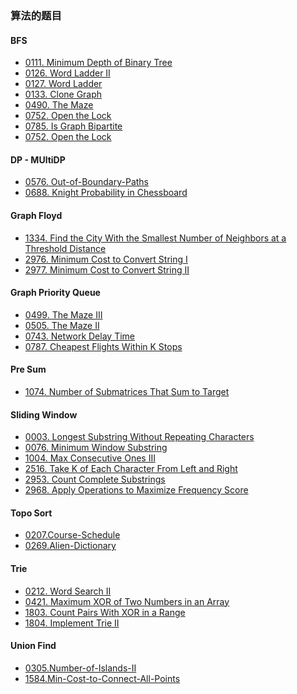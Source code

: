 ### 算法的题目

#### BFS
- [0111. Minimum Depth of Binary Tree]()
- [0126. Word Ladder II]()
- [0127. Word Ladder]()
- [0133. Clone Graph]()
- [0490. The Maze]()
- [0752. Open the Lock]()
- [0785. Is Graph Bipartite]()
- [0752. Open the Lock]()

#### DP - MUltiDP
- [0576. Out-of-Boundary-Paths](https://github.com/zjkang/algorithm-cpp/tree/main/c%2B%2B_algorithm/DP/MultiDP/0576.Out-of-Boundary-Paths)
- [0688. Knight Probability in Chessboard](https://github.com/zjkang/algorithm-cpp/tree/main/c%2B%2B_algorithm/DP/MultiDP/0688.Knight-Probability-in-Chessboard)

#### Graph Floyd
- [1334. Find the City With the Smallest Number of Neighbors at a Threshold Distance](https://github.com/zjkang/algorithm-cpp/tree/main/c%2B%2B_algorithm/Graph/Floyd/1334.Find-the-City-With-the-Smallest-Number-of-Neighbors-at-a-Threshold-Distance)
- [2976. Minimum Cost to Convert String I](https://github.com/zjkang/algorithm-cpp/tree/main/c%2B%2B_algorithm/Graph/Floyd/2976.Minimum-Cost-to-Convert-String-I)
- [2977. Minimum Cost to Convert String II](https://github.com/zjkang/algorithm-cpp/tree/main/c%2B%2B_algorithm/Graph/Floyd/2977.Minimum-Cost-to-Convert-String-II)

#### Graph Priority Queue
- [0499. The Maze III](https://github.com/zjkang/algorithm-cpp/tree/main/c%2B%2B_algorithm/Graph/PriorityQueue/0499.The-Maze-III)
- [0505. The Maze II](https://github.com/zjkang/algorithm-cpp/tree/main/c%2B%2B_algorithm/Graph/PriorityQueue/0505.The-Maze-II)
- [0743. Network Delay Time](https://github.com/zjkang/algorithm-cpp/tree/main/c%2B%2B_algorithm/Graph/PriorityQueue/0743.Network-Delay-Time)
- [0787. Cheapest Flights Within K Stops](https://github.com/zjkang/algorithm-cpp/tree/main/c%2B%2B_algorithm/Graph/PriorityQueue/0787.Cheapest-Flights-Within-K-Stops)

#### Pre Sum
- [1074. Number of Submatrices That Sum to Target](https://github.com/zjkang/algorithm-cpp/tree/main/c%2B%2B_algorithm/PreSum/1074.Number-of-Submatrices-That-Sum-to-Target)


#### Sliding Window
- [0003. Longest Substring Without Repeating Characters](https://github.com/zjkang/algorithm-cpp/tree/main/c%2B%2B_algorithm/SlidingWindow/0003.Longest-Substring-Without-Repeating-Characters)
- [0076. Minimum Window Substring](https://github.com/zjkang/algorithm-cpp/tree/main/c%2B%2B_algorithm/SlidingWindow/0076.Minimum-Window-Substring)
- [1004. Max Consecutive Ones III](https://github.com/zjkang/algorithm-cpp/tree/main/c%2B%2B_algorithm/SlidingWindow/1004.Max-Consecutive-Ones-III)
- [2516. Take K of Each Character From Left and Right](https://github.com/zjkang/algorithm-cpp/tree/main/c%2B%2B_algorithm/SlidingWindow/2516.Take-K-Of-Each-Character-From-Left-and-Right)
- [2953. Count Complete Substrings](https://github.com/zjkang/algorithm-cpp/tree/main/c%2B%2B_algorithm/SlidingWindow/2953.Count-Complete-Substrings)
- [2968. Apply Operations to Maximize Frequency Score](https://github.com/zjkang/algorithm-cpp/tree/main/c%2B%2B_algorithm/SlidingWindow/2968.Apply-Operations-To-Maximize-Frequency-Score)

#### Topo Sort
- [0207.Course-Schedule](https://github.com/zjkang/algorithm-cpp/tree/main/c%2B%2B_algorithm/TopoSort/0207.Course-Schedule)
- [0269.Alien-Dictionary](https://github.com/zjkang/algorithm-cpp/tree/main/c%2B%2B_algorithm/TopoSort/0269.Alien-Dictionary)

#### Trie
- [0212. Word Search II](https://github.com/zjkang/algorithm-cpp/tree/main/c%2B%2B_algorithm/Trie/0212.Word-Search-II)
- [0421. Maximum XOR of Two Numbers in an Array](https://github.com/zjkang/algorithm-cpp/tree/main/c%2B%2B_algorithm/Trie/0421.Maximum-XOR-of-Two-Numbers-in-an-Array)
- [1803. Count Pairs With XOR in a Range](https://github.com/zjkang/algorithm-cpp/tree/main/c%2B%2B_algorithm/Trie/1803.Count-Pairs-With-XOR-in-a-Range)
- [1804. Implement Trie II](https://github.com/zjkang/algorithm-cpp/tree/main/c%2B%2B_algorithm/Trie/1804.Implement-Trie-II)

#### Union Find
- [0305.Number-of-Islands-II](https://github.com/zjkang/algorithm-cpp/blob/main/c%2B%2B_algorithm/UnionFind/0305.Number-of-Islands-II)
- [1584.Min-Cost-to-Connect-All-Points](https://github.com/zjkang/algorithm-cpp/tree/main/c%2B%2B_algorithm/UnionFind/1584.Min-Cost-to-Connect-All-Points)

